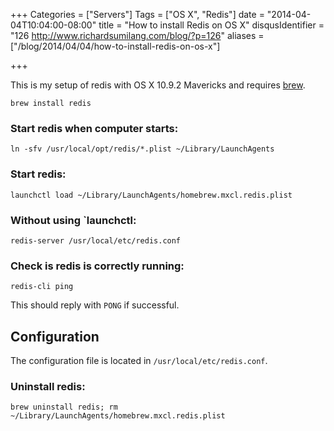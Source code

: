 +++
Categories = ["Servers"]
Tags = ["OS X", "Redis"]
date = "2014-04-04T10:04:00-08:00"
title = "How to install Redis on OS X"
disqusIdentifier = "126 http://www.richardsumilang.com/blog/?p=126"
aliases = ["/blog/2014/04/04/how-to-install-redis-on-os-x"]

+++

This is my setup of redis with OS X 10.9.2 Mavericks and requires [brew][1].

<pre><code class="language-bash">brew install redis</code></pre>


### Start redis when computer starts:

<pre><code class="language-bash">ln -sfv /usr/local/opt/redis/*.plist ~/Library/LaunchAgents</code></pre>


### Start redis:

<pre><code class="language-bash">launchctl load ~/Library/LaunchAgents/homebrew.mxcl.redis.plist</code></pre>


### Without using `launchctl:

<pre><code class="language-bash">redis-server /usr/local/etc/redis.conf</code></pre>


### Check is redis is correctly running:

<pre><code class="language-bash">redis-cli ping</code></pre>


This should reply with `PONG` if successful.

## Configuration

The configuration file is located in `/usr/local/etc/redis.conf`.

### Uninstall redis:

<pre><code class="language-bash">brew uninstall redis; rm ~/Library/LaunchAgents/homebrew.mxcl.redis.plist</code></pre>

[1]: http://brew.sh/ "Homebrew"
